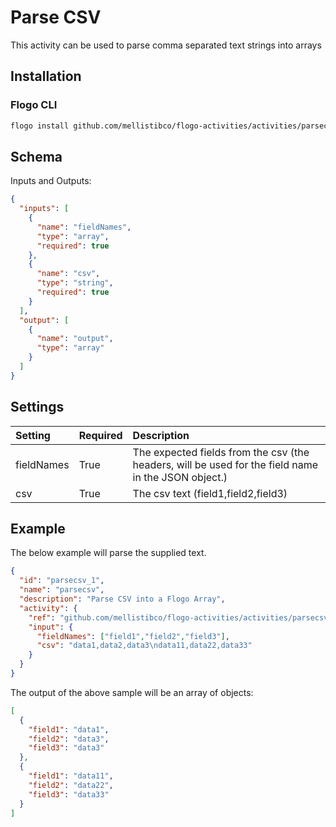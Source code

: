 # Parse CSV
This activity can be used to parse comma separated text strings into arrays

## Installation
### Flogo CLI
```bash
flogo install github.com/mellistibco/flogo-activities/activities/parsecsv
```

## Schema
Inputs and Outputs:

```json
{
  "inputs": [
    {
      "name": "fieldNames",
      "type": "array",
      "required": true
    },
    {
      "name": "csv",
      "type": "string",
      "required": true
    }
  ],
  "output": [
    {
      "name": "output",
      "type": "array"
    }
  ]
}
```
## Settings
| Setting        | Required | Description |
|:---------------|:---------|:------------|
| fieldNames     | True     | The expected fields from the csv (the headers, will be used for the field name in the JSON object.) |         
| csv            | True     | The csv text (field1,field2,field3)

## Example
The below example will parse the supplied text.

```json
{
  "id": "parsecsv_1",
  "name": "parsecsv",
  "description": "Parse CSV into a Flogo Array",
  "activity": {
    "ref": "github.com/mellistibco/flogo-activities/activities/parsecsv",
    "input": {
      "fieldNames": ["field1","field2","field3"],
      "csv": "data1,data2,data3\ndata11,data22,data33"
    }
  }
}
```

The output of the above sample will be an array of objects:

```json
[
  {
    "field1": "data1",
    "field2": "data3",
    "field3": "data3"
  },
  {
    "field1": "data11",
    "field2": "data22",
    "field3": "data33"
  }
]
```